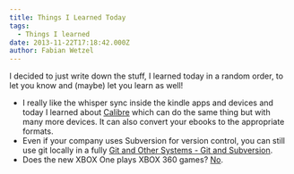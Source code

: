 ```yaml
---
title: Things I Learned Today
tags:
  - Things I learned
date: 2013-11-22T17:18:42.000Z
author: Fabian Wetzel
---
```


I decided to just write down the stuff, I learned today in a random order, to let you know and (maybe) let you learn as well!

*   I really like the whisper sync inside the kindle apps and devices and today I learned about [Calibre](http://calibre-ebook.com/) which can do the same thing but with many more devices. It can also convert your ebooks to the appropriate formats.
*   Even if your company uses Subversion for version control, you can still use git locally in a fully [Git and Other Systems - Git and Subversion](http://git-scm.com/book/ch8-1.html).
*   Does the new XBOX One plays XBOX 360 games? [No](http://reviews.cnet.com/8301-9020_7-57585541-222/xbox-360-games-wont-work-with-the-xbox-one/).


